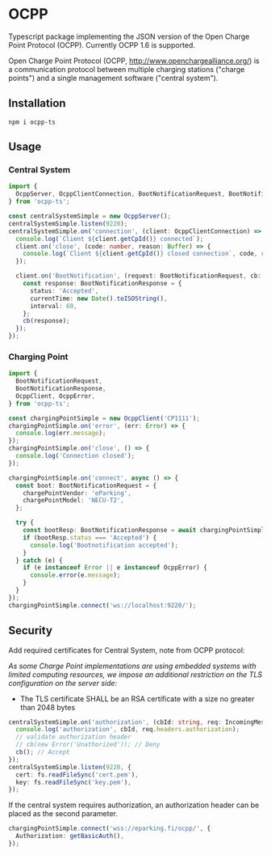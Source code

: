 # OCPP

Typescript package implementing the JSON version of the Open Charge Point Protocol (OCPP). Currently OCPP 1.6 is supported.

Open Charge Point Protocol (OCPP, <http://www.openchargealliance.org/>) is a communication protocol between multiple charging stations ("charge points") and a single management software ("central system").

## Installation
```
npm i ocpp-ts
```

## Usage

### Central System

```ts
import {
  OcppServer, OcppClientConnection, BootNotificationRequest, BootNotificationResponse,
} from 'ocpp-ts';

const centralSystemSimple = new OcppServer();
centralSystemSimple.listen(9220);
centralSystemSimple.on('connection', (client: OcppClientConnection) => {
  console.log(`Client ${client.getCpId()} connected`);
  client.on('close', (code: number, reason: Buffer) => {
    console.log(`Client ${client.getCpId()} closed connection`, code, reason.toString());
  });

  client.on('BootNotification', (request: BootNotificationRequest, cb: (response: BootNotificationResponse) => void) => {
    const response: BootNotificationResponse = {
      status: 'Accepted',
      currentTime: new Date().toISOString(),
      interval: 60,
    };
    cb(response);
  });
});
```

### Charging Point

```ts
import {
  BootNotificationRequest,
  BootNotificationResponse,
  OcppClient, OcppError,
} from 'ocpp-ts';

const chargingPointSimple = new OcppClient('CP1111');
chargingPointSimple.on('error', (err: Error) => {
  console.log(err.message);
});
chargingPointSimple.on('close', () => {
  console.log('Connection closed');
});

chargingPointSimple.on('connect', async () => {
  const boot: BootNotificationRequest = {
    chargePointVendor: 'eParking',
    chargePointModel: 'NECU-T2',
  };

  try {
    const bootResp: BootNotificationResponse = await chargingPointSimple.callRequest('BootNotification', boot);
    if (bootResp.status === 'Accepted') {
      console.log('Bootnotification accepted');
    }
  } catch (e) {
    if (e instanceof Error || e instanceof OcppError) {
      console.error(e.message);
    }
  }
});
chargingPointSimple.connect('ws://localhost:9220/');
```

## Security

Add required certificates for Central System, note from OCPP protocol:

*As some Charge Point implementations are using embedded systems with limited computing
resources, we impose an additional restriction on the TLS configuration on the server side:*

* The TLS certificate SHALL be an RSA certificate with a size no greater than 2048 bytes

```ts
centralSystemSimple.on('authorization', (cbId: string, req: IncomingMessage, cb: (err?: Error) => void) => {
  console.log('authorization', cbId, req.headers.authorization);
  // validate authorization header
  // cb(new Error('Unathorized')); // Deny
  cb(); // Accept
});
centralSystemSimple.listen(9220, {
  cert: fs.readFileSync('cert.pem'),
  key: fs.readFileSync('key.pem'),
});
```

If the central system requires authorization, an authorization header can be placed as the second parameter.

```ts
chargingPointSimple.connect('wss://eparking.fi/ocpp/', {
  Authorization: getBasicAuth(),
});
```

